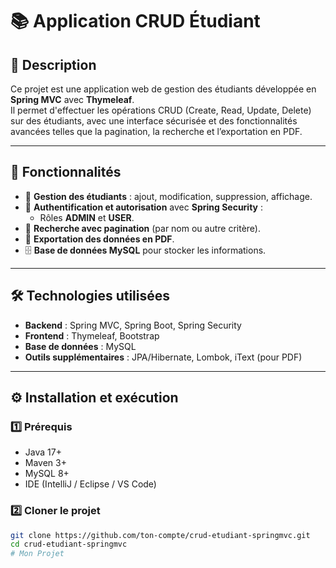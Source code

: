# 📚 Application CRUD Étudiant

## 📝 Description
Ce projet est une application web de gestion des étudiants développée en **Spring MVC** avec **Thymeleaf**.  
Il permet d'effectuer les opérations CRUD (Create, Read, Update, Delete) sur des étudiants, avec une interface sécurisée et des fonctionnalités avancées telles que la pagination, la recherche et l’exportation en PDF.  

---

## 🚀 Fonctionnalités
- 👤 **Gestion des étudiants** : ajout, modification, suppression, affichage.  
- 🔐 **Authentification et autorisation** avec **Spring Security** :
  - Rôles **ADMIN** et **USER**.
- 🔎 **Recherche avec pagination** (par nom ou autre critère).  
- 📄 **Exportation des données en PDF**.  
- 🗄️ **Base de données MySQL** pour stocker les informations.  

---

## 🛠️ Technologies utilisées
- **Backend** : Spring MVC, Spring Boot, Spring Security  
- **Frontend** : Thymeleaf, Bootstrap  
- **Base de données** : MySQL  
- **Outils supplémentaires** : JPA/Hibernate, Lombok, iText (pour PDF)  

---

## ⚙️ Installation et exécution

### 1️⃣ Prérequis
- Java 17+  
- Maven 3+  
- MySQL 8+  
- IDE (IntelliJ / Eclipse / VS Code)

### 2️⃣ Cloner le projet
```bash
git clone https://github.com/ton-compte/crud-etudiant-springmvc.git
cd crud-etudiant-springmvc
# Mon Projet
